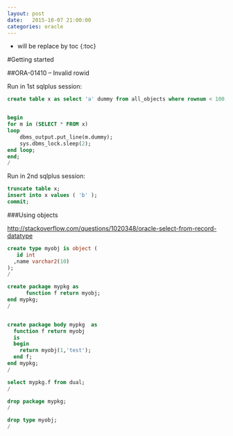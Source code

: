```yaml
---
layout: post
date:   2015-10-07 21:00:00
categories: oracle
---
```

* will be replace by toc
{:toc}

#Getting started

##ORA-01410 – Invalid rowid

Run in 1st sqlplus session:

~~~ SQL
create table x as select 'a' dummy from all_objects where rownum < 100;


begin
for m in (SELECT * FROM x)
loop
    dbms_output.put_line(m.dummy);
    sys.dbms_lock.sleep(2);
end loop;
end;
/
~~~

Run in 2nd sqlplus session:

~~~ SQL
truncate table x;
insert into x values ( 'b' );
commit;
~~~~

###Using objects

http://stackoverflow.com/questions/1020348/oracle-select-from-record-datatype

~~~sql
create type myobj is object ( 
   id int
  ,name varchar2(10)
);
/

create package mypkg as
      function f return myobj;
end mypkg;
/


create package body mypkg  as
  function f return myobj
  is
  begin
    return myobj(1,'test');
  end f;
end mypkg;
/

select mypkg.f from dual;
/

drop package mypkg;
/

drop type myobj;
/
~~~